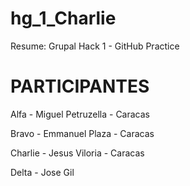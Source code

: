 # hg_1_Charlie
Resume: Grupal Hack 1 - GitHub Practice

# PARTICIPANTES
Alfa - Miguel Petruzella - Caracas

Bravo - Emmanuel Plaza - Caracas

Charlie - Jesus Viloria - Caracas

Delta - Jose Gil
